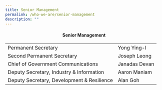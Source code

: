 ```yaml
---
title: Senior Management
permalink: /who-we-are/senior-management
description: ""
---
```

#### <center>Senior Management</center>




|  |  | 
| -------- | -------- | 
|Permanent Secretary | Yong Ying-I |
|Second Permanent Secretary | Joseph Leong |
|Chief of Government Communications | Janadas Devan |
|Deputy Secretary, Industry & Information | Aaron Maniam |
|Deputy Secretary, Development & Resilience | Alan Goh |